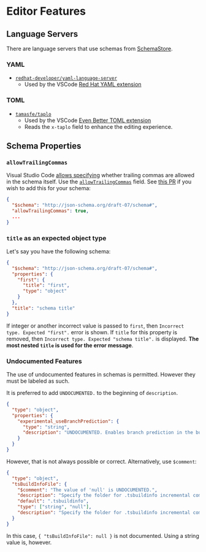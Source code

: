 # Editor Features

## Language Servers

There are language servers that use schemas from [SchemaStore](https://www.schemastore.org).

### YAML

- [`redhat-developer/yaml-language-server`](https://github.com/redhat-developer/yaml-language-server)
  - Used by the VSCode [Red Hat YAML extension](https://marketplace.visualstudio.com/items?itemName=redhat.vscode-yaml)

### TOML

- [`tamasfe/taplo`](https://github.com/tamasfe/taplo)
  - Used by the VSCode [Even Better TOML extension](https://marketplace.visualstudio.com/items?itemName=tamasfe.even-better-toml)
  - Reads the `x-taplo` field to enhance the editing experience.

## Schema Properties

### `allowTrailingCommas`

Visual Studio Code [allows specifying](https://code.visualstudio.com/docs/languages/json) whether trailing commas are allowed in the schema itself. Use the [`allowTrailingCommas`](https://github.com/microsoft/vscode/issues/102061) field. See [this PR](https://github.com/SchemaStore/schemastore/pull/3259/files) if you wish to add this for your schema:

```json
{
  "$schema": "http://json-schema.org/draft-07/schema#",
  "allowTrailingCommas": true,
  ...
}
```

### `title` as an expected object type

Let's say you have the following schema:

```json
{
  "$schema": "http://json-schema.org/draft-07/schema#",
  "properties": {
    "first": {
      "title": "first",
      "type": "object"
    }
  },
  "title": "schema title"
}
```

If integer or another incorrect value is passed to `first`, then `Incorrect type. Expected "first".` error is shown. If `title` for this property is removed, then `Incorrect type. Expected "schema title".` is displayed. **The most nested `title` is used for the error message**.

### Undocumented Features

The use of undocumented features in schemas is permitted. However they must be labeled as such.

It is preferred to add `UNDOCUMENTED.` to the beginning of `description`.

```json
{
  "type": "object",
  "properties": {
    "experimental_useBranchPrediction": {
      "type": "string",
      "description": "UNDOCUMENTED. Enables branch prediction in the build."
    }
  }
}
```

However, that is not always possible or correct. Alternatively, use `$comment`:

```json
{
  "type": "object",
  "tsBuildInfoFile": {
    "$comment": "The value of 'null' is UNDOCUMENTED.",
    "description": "Specify the folder for .tsbuildinfo incremental compilation files.",
    "default": ".tsbuildinfo",
    "type": ["string", "null"],
    "description": "Specify the folder for .tsbuildinfo incremental compilation files."
  }
}
```

In this case, `{ "tsBuildInfoFile": null }` is not documented. Using a string value is, however.
